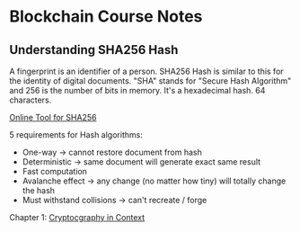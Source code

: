 # Blockchain Course Notes

## Understanding SHA256 Hash

A fingerprint is an identifier of a person. SHA256 Hash is similar to this for the identity of digital documents. 
"SHA" stands for "Secure Hash Algorithm" and 256 is the number of bits in memory. It's a hexadecimal hash. 
64 characters. 

[Online Tool for SHA256](https://emn178.github.io/online-tools/sha256.html)

5 requirements for Hash algorithms:

* One-way -> cannot restore document from hash
* Deterministic -> same document will generate exact same result
* Fast computation
* Avalanche effect -> any change (no matter how tiny) will totally change the hash
* Must withstand collisions -> can't recreate / forge

Chapter 1: [Cryptocgraphy in Context](https://www.staff.science.uu.nl/~tel00101/liter/Books/CrypCont.pdf)

##


